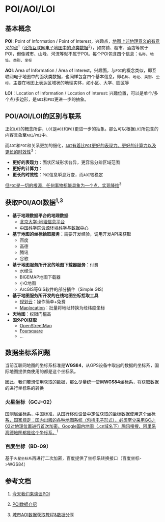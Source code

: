 # POI/AOI/LOI

## 基本概念

**POI**: Point of Information / Point of Interest，兴趣点，<u>地图上非地理意义的有意义的点</u><sup>1</sup>（<u>泛指互联网电子地图中的点类数据</u><sup>2</sup>），如商铺、超市、酒店等属于POI，但像城市、山峰、河流等就不属于POI。每个POI包含四个信息：`名称`、`地址`、`类别`、`坐标`

**AOI**: Area of Information / Area of Interest，兴趣面，与`POI`的概念类似，即互联网电子地图中的面状类数据，也同样包含四个基本信息，即`名称`、`地址`、`类别`、`坐标`，主要在地图上表达区域状的地理实体，如小区、大学、园区等

**LOI**：Location of Information / Location of Interest: 兴趣位置，可以是单个/多个点/多边形，是`AOI`和`POI`更进一步的抽象。

## POI/AOI/LOI的区别与联系

正如`LOI`的概念所讲，`LOI`是`AOI`和`POI`更进一步的抽象。那么可以根据`LOI`所包含的内容具象至`AOI`/`POI`中。

而`AOI`和`POI`和关系更加的细化，<u>`AOI`有着比`POI`更好的表现力、更好的计算力以及更长的时效性</u><sup>3</sup>：

- **更好的表现力**：面状区域形状各异，更容易分辨区域范围
- **更好的计算力**：
- **更长的时效性**：`POI`信息瞬息万变，而`AOI`较稳定

<u>但`POI`是一切的根源，任何事物都能具象为一个点，实现降维</u><sup>3</sup>

## 获取POI/AOI数据<sup>1,3</sup>

- **基于地理数据平台的地理数据**
  - [北京大学-地理信息平台](https://geodata.pku.edu.cn/index.php?c=content&a=show&id=1386)
  - [中国科学院资源环境科学与数据中心](https://www.resdc.cn/)
- **基于地图的坐标拾取服务**：需要开发经验，调用开发API来获取
  - 百度
  - 高德
  - 腾讯
  - 谷歌
- **基于地图服务所开发的地图下载器服务**：付费
  - 水经注
  - BIGEMAP地图下载器
  - 小O地图
  - ArcGIS等GIS软件的部分插件（Simple GIS）
- **基于地图服务所开发的在线地图坐标拾取工具**
  - [规划云](http://www.guihuayun.com/)：操作简单+免费
  - [Maplocation](https://maplocation.sjfkai.com/)：批量将地址转换为经纬度坐标
- **天地图**：权限门槛高
- **国外POI获取**
  - [OpenStreetMap](https://www.openstreetmap.org/)
  - [Foursquare](https://foursquare.com/)
  - ...

## 数据坐标系问题

当前互联网地图的坐标系标准是**WGS84**，从GPS设备中取出的数据的坐标系，国际地图提供商使用的都是这个坐标系。

因此，我们若想使用获取的数据，那么尽量统一使用**WGS84**坐标系，将获取数据的进行坐标系的转换

### 火星坐标（GCJ-02）

<u>国测局坐标系，中国标准，从国行移动设备中定位获取的坐标数据使用这个坐标系，国家规定：国内出版的各种地图系统（包括电子形式），必须至少采用GCJ-02对地理位置进行首次加密。Google国内地图（.cn域名下）腾讯搜搜、阿里系高德地图都是这个坐标系。</u><sup>1</sup>

### 百度坐标（BD-09）

基于`火星坐标系`再进行二次加密，百度提供了坐标系转换接口（百度坐标->WGS84）

## 参考文档

1. [今天我们来谈谈POI](https://mp.weixin.qq.com/s/f77FWyUGYxlDI6RW_9r4DA)

2. [POI数据介绍](https://zhuanlan.zhihu.com/p/364102315)

3. [城市AOI数据获取教程&数据分享](https://mp.weixin.qq.com/s/uAFHDp51ac1jkv_E7qPZew)
